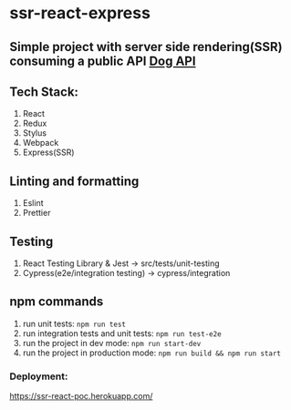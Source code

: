 # ssr-react-express
## Simple project with server side rendering(SSR) consuming a public API [Dog API](https://dog.ceo/dog-api/)

## Tech Stack:
1. React
2. Redux
3. Stylus
4. Webpack
5. Express(SSR)


## Linting and formatting
1. Eslint
2. Prettier


## Testing
1. React Testing Library & Jest -> src/tests/unit-testing
2. Cypress(e2e/integration testing) -> cypress/integration


## npm commands
1. run unit tests: ```npm run test```
2. run integration tests and unit tests: ```npm run test-e2e```
3. run the project in dev mode: ```npm run start-dev```
4. run the project in production mode: ```npm run build && npm run start``` 


### Deployment: 
https://ssr-react-poc.herokuapp.com/


